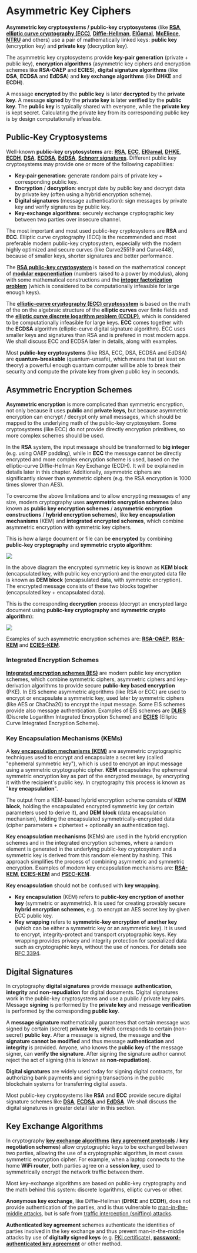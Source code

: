 # Asymmetric Key Ciphers

**Asymmetric key cryptosystems / public-key cryptosystems** (like [**RSA**](https://en.wikipedia.org/wiki/RSA\_\(cryptosystem\)), [**elliptic curve cryptography (ECC)**](https://en.wikipedia.org/wiki/Elliptic-curve\_cryptography), [**Diffie-Hellman**](https://en.wikipedia.org/wiki/Diffie%E2%80%93Hellman\_key\_exchange), [**ElGamal**](https://en.wikipedia.org/wiki/ElGamal\_encryption), [**McEliece**](https://en.wikipedia.org/wiki/McEliece\_cryptosystem), [**NTRU**](https://en.wikipedia.org/wiki/NTRU) and others) use a pair of mathematically linked keys: **public key** (encryption key) and **private key** (decryption key).

The asymmetric key cryptosystems provide **key-pair generation** (private + public key), **encryption algorithms** (asymmetric key ciphers and encryption schemes like **RSA-OAEP** and **ECIES**), **digital signature algorithms** (like **DSA**, **ECDSA** and **EdDSA**) and **key exchange algorithms** (like **DHKE** and **ECDH**).

A message **encrypted** by the **public key** is later **decrypted** by the **private key**. A message **signed** by the **private key** is later **verified** by the **public key**. The **public key** is typically shared with everyone, while the **private key** is kept secret. Calculating the private key from its corresponding public key is by design computationally infeasible.

## Public-Key Cryptosystems

Well-known **public-key cryptosystems** are: [**RSA**](https://en.wikipedia.org/wiki/RSA\_\(cryptosystem\)), [**ECC**](https://en.wikipedia.org/wiki/Elliptic-curve\_cryptography), [**ElGamal**](https://en.wikipedia.org/wiki/ElGamal\_encryption), [**DHKE**](https://en.wikipedia.org/wiki/Diffie%E2%80%93Hellman\_key\_exchange), [**ECDH**](https://en.wikipedia.org/wiki/Elliptic-curve\_Diffie%E2%80%93Hellman), [**DSA**](https://en.wikipedia.org/wiki/Digital\_Signature\_Algorithm), [**ECDSA**](https://en.wikipedia.org/wiki/Elliptic\_Curve\_Digital\_Signature\_Algorithm), [**EdDSA**](https://en.wikipedia.org/wiki/EdDSA), [**Schnorr signatures**](https://en.wikipedia.org/wiki/Schnorr\_signature). Different public key cryptosystems may provide one or more of the following capabilities:

* **Key-pair generation**: generate random pairs of private key + corresponding public key.
* **Encryption** / **decryption**: encrypt date by public key and decrypt data by private key (often using a hybrid encryption scheme).
* **Digital signatures** (message authentication): sign messages by private key and verify signatures by public key.
* **Key-exchange algorithms**: securely exchange cryptographic key between two parties over insecure channel.

The most important and most used public-key cryptosystems are **RSA** and **ECC**. Elliptic curve cryptography (ECC) is the recommended and most preferable modern public-key cryptosystem, especially with the modern highly optimized and secure curves (like Curve25519 and Curve448), because of smaller keys, shorter signatures and better performance.

The [**RSA public-key cryptosystem**](https://en.wikipedia.org/wiki/RSA\_\(cryptosystem\)) is based on the mathematical concept of [**modular exponentiation**](https://en.wikipedia.org/wiki/Modular\_exponentiation) (numbers raised to a power by modulus), along with some mathematical constructions and the [**integer factorization problem**](https://en.wikipedia.org/wiki/RSA\_problem) (which is considered to be computationally infeasible for large enough keys).

The [**elliptic-curve cryptography (ECC) cryptosystem**](https://en.wikipedia.org/wiki/Elliptic-curve\_cryptography) is based on the math of the on the algebraic structure of the **elliptic curves** over finite fields and the [**elliptic curve discrete logarithm problem (ECDLP)**](https://en.wikipedia.org/wiki/Elliptic-curve\_cryptography#Rationale), which is considered to be computationally infeasible for large keys. **ECC** comes together with the **ECDSA** algorithm (elliptic-curve digital signature algorithm). ECC uses smaller keys and signatures than RSA and is prefered in most modern apps. We shall discuss ECC and ECDSA later in details, along with examples.

Most **public-key cryptosystems** (like RSA, ECC, DSA, ECDSA and EdDSA) are **quantum-breakable** (quantum-unsafe), which means that (at least on theory) a powerful enough quantum computer will be able to break their security and compute the private key from given public key in seconds.

## Asymmetric Encryption Schemes

**Asymmetric encryption** is more complicated than symmetric encryption, not only because it uses **public** and **private keys**, but because asymmetric encryption can encrypt / decrypt only small messages, which should be mapped to the underlying math of the public-key cryptosystem. Some cryptosystems (like ECC) do not provide directly encryption primitives, so more complex schemes should be used.

In the **RSA** system, the input message should be transformed to **big integer** (e.g. using OAEP padding), while in **ECC** the message cannot be directly encrypted and more complex encryption scheme is used, based on the elliptic-curve Diffie-Hellman Key Exchange (ECDH). It will be explained in details later in this chapter. Additionally, asymmetric ciphers are significantly slower than symmetric ciphers (e.g. the RSA encryption is 1000 times slower than AES).

To overcome the above limitations and to allow encrypting messages of any size, modern cryptography uses **asymmetric encryption schemes** (also known as **public key encryption schemes** / **asymmetric encryption constructions** / **hybrid encryption schemes**), like **key encapsulation mechanisms** (KEM) and **integrated encrypted schemes**, which combine asymmetric encryption with symmetric key ciphers.

This is how a large document or file can be **encrypted** by combining **public-key cryptography** and **symmetric crypto algorithm**:

![](<../.gitbook/assets/hybrid-encryption (1).png>)

In the above diagram the encrypted symmetric key is known as **KEM block** (encapsulated key, with public key encryption) and the encrypted data file is known as **DEM block** (encapsulated data, with symmetric encryption). The encrypted message consists of these two blocks together (encapsulated key + encapsulated data).

This is the corresponding **decryption** process (decrypt an encrypted large document using **public-key cryptography** and **symmetric crypto algorithm**):

![](../.gitbook/assets/hybrid-decryption.png)

Examples of such asymmetric encryption schemes are: [**RSA-OAEP**](https://en.wikipedia.org/wiki/Optimal\_asymmetric\_encryption\_padding), [**RSA-KEM**](https://tools.ietf.org/html/rfc5990#appendix-A) and [**ECIES-KEM**](https://www.w3.org/TR/xmlsec-generic-hybrid/#sec-ecies-kem).

### Integrated Encryption Schemes

[**Integrated encryption schemes (IES)**](https://en.wikipedia.org/wiki/Integrated\_Encryption\_Scheme) are modern public key encryption schemes, which combine symmetric ciphers, asymmetric ciphers and key-derivation algorithms to provide secure **public-key based encryption** (PKE). In EIS scheme asymmetric algorithms (like RSA or ECC) are used to encrypt or encapsulate a symmetric key, used later by symmetric ciphers (like AES or ChaCha20) to encrypt the input message. Some EIS schemes provide also message authentication. Examples of EIS schemes are [**DLIES**](https://en.wikipedia.org/wiki/Integrated\_Encryption\_Scheme) (Discrete Logarithm Integrated Encryption Scheme) and [**ECIES**](https://en.wikipedia.org/wiki/Integrated\_Encryption\_Scheme) (Elliptic Curve Integrated Encryption Scheme).

### Key Encapsulation Mechanisms (KEMs)

A [**key encapsulation mechanisms (KEM)**](https://en.wikipedia.org/wiki/Key\_encapsulation) are asymmetric cryptographic techniques used to encrypt and encapsulate a secret key (called "ephemeral symmetric key"), which is used to encrypt an input message using a symmetric cryptographic cipher. **KEM** encapsulates the ephemeral symmetric encryption key as part of the encrypted message, by encrypting it with the recipient's public key. In cryptography this process is known as "**key encapsulation**".

The output from a KEM-based hybrid encryption scheme consists of **KEM block**, holding the encapsulated encrypted symmetric key (or certain parameters used to derive it), and **DEM block** (data encapsulation mechanism), holding the encapsulated symmetrically-encrypted data (cipher parameters + ciphertext + optionally an authentication tag).

**Key encapsulation mechanisms** (KEMs) are used in the hybrid encryption schemes and in the integrated encryption schemes, where a random element is generated in the underlying public-key cryptosystem and a symmetric key is derived from this random element by hashing. This approach simplifies the process of combining asymmetric and symmetric encryption. Examples of modern key encapsulation mechanisms are: [**RSA-KEM**](https://tools.ietf.org/html/rfc5990), [**ECIES-KEM**](https://www.cosic.esat.kuleuven.be/nessie/reports/phase2/evalv2.pdf) and [**PSEC-KEM**](https://www.cryptrec.go.jp/cryptrec\_03\_spec\_cypherlist\_files/PDF/02\_03e\_jspec.pdf).

**Key encapsulation** should not be confused with **key wrapping**.

* **Key encapsulation** (KEM) refers to **public-key encryption of another key** (symmetric or asymmetric). It is used for creating provably secure **hybrid encryption schemes**, e.g. to encrypt an AES secret key by given ECC public key.
* **Key wrapping** refers to **symmetric-key encryption of another key** (which can be either a symmetric key or an asymmetric key). It is used to encrypt, integrity-protect and transport cryptographic keys. Key wrapping provides privacy and integrity protection for specialized data such as cryptographic keys, without the use of nonces. For details see [RFC 3394](https://tools.ietf.org/html/rfc3394.html).

## Digital Signatures

In cryptography **digital signatures** provide message **authentication**, **integrity** and **non-repudiation** for digital documents. Digital signatures work in the public-key cryptosystems and use a public / private key pairs. Message **signing** is performed by the **private key** and message **verification** is performed by the corresponding **public key**.

A **message signature** mathematically guarantees that certain message was signed by certain (secret) **private key**, which corresponds to certain (non-secret) **public key**. After a message is signed, the message and **the signature cannot be modified** and thus message **authentication** and **integrity** is provided. Anyone, who knows the **public key** of the message signer, can **verify the signature**. Аfter signing the signature author cannot reject the act of signing (this is known as **non-repudiation**).

**Digital signatures** are widely used today for signing digital contracts, for authorizing bank payments and signing transactions in the public blockchain systems for transferring digital assets.

Most public-key cryptosystems like **RSA** and **ECC** provide secure digital signature schemes like [**DSA**](https://en.wikipedia.org/wiki/Digital\_Signature\_Algorithm), [**ECDSA**](https://en.wikipedia.org/wiki/Elliptic\_Curve\_Digital\_Signature\_Algorithm) and [**EdDSA**](https://en.wikipedia.org/wiki/EdDSA). We shall discuss the digital signatures in greater detail later in this section.

## Key Exchange Algorithms

In cryptography [**key exchange algorithms**](https://en.wikipedia.org/wiki/Key\_exchange) ([**key agreement protocols**](https://en.wikipedia.org/wiki/Key-agreement\_protocol) / **key negotiation schemes**) allow cryptographic keys to be exchanged between two parties, allowing the use of a cryptographic algorithm, in most cases symmetric encryption cipher. For example, when a laptop connects to the home **WiFi router**, both parties agree on a **session key**, used to symmetrically encrypt the network traffic between them.

Most key-exchange algorithms are based on public-key cryptography and the math behind this system: discrete logarithms, elliptic curves or other.

**Anonymous key exchange**, like Diffie–Hellman (**DHKE** and **ECDH**), does not provide authentication of the parties, and is thus vulnerable to [man-in-the-middle attacks](https://en.wikipedia.org/wiki/Man-in-the-middle\_attack), but is safe from [traffic interception (sniffing) attacks](https://en.wikipedia.org/wiki/Sniffing\_attack).

**Authenticated key agreement** schemes authenticate the identities of parties involved in the key exchange and thus prevent man-in-the-middle attacks by use of **digitally signed keys** (e.g. [PKI certificate](https://en.wikipedia.org/wiki/Public\_key\_certificate)), [**password-authenticated key agreement**](https://en.wikipedia.org/wiki/Password-authenticated\_key\_agreement) or other method.
